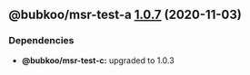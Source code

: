 ## @bubkoo/msr-test-a [1.0.7](https://github.com/bubkoo/monorepo-semantic-release/compare/@bubkoo/msr-test-a@1.0.6...@bubkoo/msr-test-a@1.0.7) (2020-11-03)





### Dependencies

* **@bubkoo/msr-test-c:** upgraded to 1.0.3
